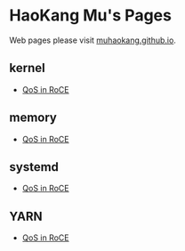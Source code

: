HaoKang Mu's Pages
=================

Web pages please visit [muhaokang.github.io](http://muhaokang.github.io).

## kernel
* [QoS in RoCE](_posts/2018-03-22-qos-in-roce.md)

## memory
* [QoS in RoCE](_posts/2018-03-22-qos-in-roce.md)

## systemd
* [QoS in RoCE](_posts/2018-03-22-qos-in-roce.md)

## YARN
* [QoS in RoCE](_posts/YARN框架.md)
